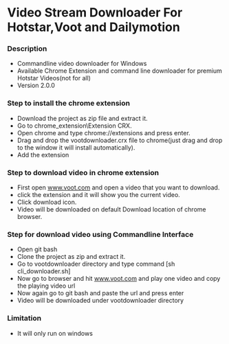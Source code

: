 # Video Stream Downloader For Hotstar,Voot and Dailymotion  #

### Description ###

* Commandline video downloader for Windows
* Available Chrome Extension and command line downloader for premium Hotstar Videos(not for all) 
* Version 2.0.0

### Step to install the chrome extension ###

* Download the project as zip file and extract it.
* Go to chrome_extension\Extension CRX.
* Open chrome and type chrome://extensions and press enter.
* Drag and drop the vootdownloader.crx file to chrome(just drag and drop to the window it will install automatically).
* Add the extension

### Step to download video in chrome extension ###
* First open www.voot.com and open a video that you want to download.
* click the extension and it will show you the current video.
* Click download icon. 
* Video will be downloaded on default Download location of chrome browser.


### Step for download video using Commandline Interface ###
* Open git bash
* Clone the project as zip and extract it.
* Go to vootdownloader directory and type command [sh cli_downloader.sh]
* Now go to browser and hit www.voot.com and play one video and copy the playing video url
* Now again go to git bash and paste the url and press enter
* Video will be downloaded under vootdownloader directory

### Limitation ###
* It will only run on windows
